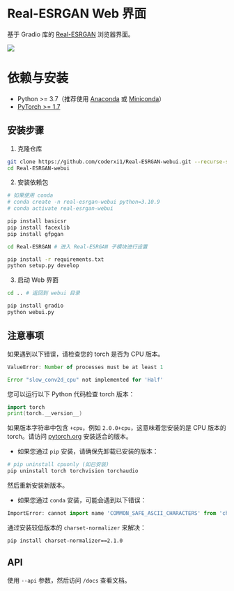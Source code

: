 # Real-ESRGAN Web 界面

基于 Gradio 库的 [Real-ESRGAN](https://github.com/xinntao/Real-ESRGAN) 浏览器界面。

![](https://chatgpt.com/c/screenshot.png)

# 依赖与安装

- Python >= 3.7（推荐使用 [Anaconda](https://www.anaconda.com/download/#linux) 或 [Miniconda](https://docs.conda.io/en/latest/miniconda.html)）
- [PyTorch >= 1.7](https://pytorch.org/)

## 安装步骤

1. 克隆仓库

```sh
git clone https://github.com/coderxi1/Real-ESRGAN-webui.git --recurse-submodules
cd Real-ESRGAN-webui
```

2. 安装依赖包

```sh
# 如果使用 conda
# conda create -n real-esrgan-webui python=3.10.9
# conda activate real-esrgan-webui

pip install basicsr
pip install facexlib
pip install gfpgan

cd Real-ESRGAN # 进入 Real-ESRGAN 子模块进行设置

pip install -r requirements.txt
python setup.py develop
```

3. 启动 Web 界面

```sh
cd .. # 返回到 webui 目录

pip install gradio
python webui.py
```

## 注意事项

如果遇到以下错误，请检查您的 torch 是否为 CPU 版本。

```javascript
ValueError: Number of processes must be at least 1

Error "slow_conv2d_cpu" not implemented for 'Half'
```

您可以运行以下 Python 代码检查 torch 版本：

```go
import torch
print(torch.__version__)
```

如果版本字符串中包含 `+cpu`，例如 `2.0.0+cpu`，这意味着您安装的是 CPU 版本的 torch。请访问 [pytorch.org](https://pytorch.org/get-started/locally/) 安装适合的版本。

- 如果您通过 `pip` 安装，请确保先卸载已安装的版本：

```sh
# pip uninstall cpuonly (如已安装)
pip uninstall torch torchvision torchaudio
```

然后重新安装新版本。

- 如果您通过 `conda` 安装，可能会遇到以下错误：

```javascript
ImportError: cannot import name 'COMMON_SAFE_ASCII_CHARACTERS' from 'charset_normalizer.constant'
```

通过安装较低版本的 `charset-normalizer` 来解决：

```sh
pip install charset-normalizer==2.1.0
```

## API

使用 `--api` 参数，然后访问 `/docs` 查看文档。